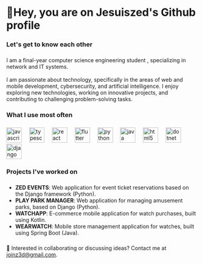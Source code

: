 <h1 align="left">👋Hey, you are on Jesuiszed's Github profile</h1>

###

<h3 align="left">Let's get to know each other</h3>

###

<p align="left">
  I am a final-year computer science engineering student , specializing in network and IT systems.<br><br>
  I am passionate about technology, specifically in the areas of web and mobile development, cybersecurity, and artificial intelligence. I enjoy exploring new technologies, working on innovative projects, and contributing to challenging problem-solving tasks.
</p>

###

<h3 align="left">What I use most often</h3>

###

<div align="left">
  <img src="https://cdn.jsdelivr.net/gh/devicons/devicon/icons/javascript/javascript-original.svg" height="40" alt="javascript logo" />
  <img width="12" />
  <img src="https://cdn.jsdelivr.net/gh/devicons/devicon/icons/typescript/typescript-original.svg" height="40" alt="typescript logo" />
  <img width="12" />
  <img src="https://cdn.jsdelivr.net/gh/devicons/devicon/icons/react/react-original.svg" height="40" alt="react logo" />
  <img width="12" />
  <img src="https://cdn.jsdelivr.net/gh/devicons/devicon/icons/flutter/flutter-original.svg" height="40" alt="flutter logo" />
  <img width="12" />
  <img src="https://cdn.jsdelivr.net/gh/devicons/devicon/icons/python/python-original.svg" height="40" alt="python logo" />
  <img width="12" />
  <img src="https://cdn.jsdelivr.net/gh/devicons/devicon/icons/java/java-original.svg" height="40" alt="java logo" />
  <img width="12" />
  <img src="https://cdn.jsdelivr.net/gh/devicons/devicon/icons/html5/html5-original.svg" height="40" alt="html5 logo" />
  <img width="12" />
  <img src="https://cdn.jsdelivr.net/gh/devicons/devicon/icons/dot-net/dot-net-original.svg" height="40" alt="dotnet logo" />
  <img width="12" />
  <img src="https://cdn.jsdelivr.net/gh/devicons/devicon/icons/django/django-plain.svg" height="40" alt="django logo" />


</div>

###

<h3 align="left">Projects I've worked on</h3>

###

- **ZED EVENTS**: Web application for event ticket reservations based on the Django framework (Python).
- **PLAY PARK MANAGER**: Web application for managing amusement parks, based on Django (Python).
- **WATCHAPP**: E-commerce mobile application for watch purchases, built using Kotlin.
- **WEARWATCH**: Mobile store management application for watches, built using Spring Boot (Java).

###

<p align="left">
🔗 Interested in collaborating or discussing ideas? Contact me at <a href="mailto:joinz3d@gmail.com" >joinz3d@gmail.com</a>.
</p>
